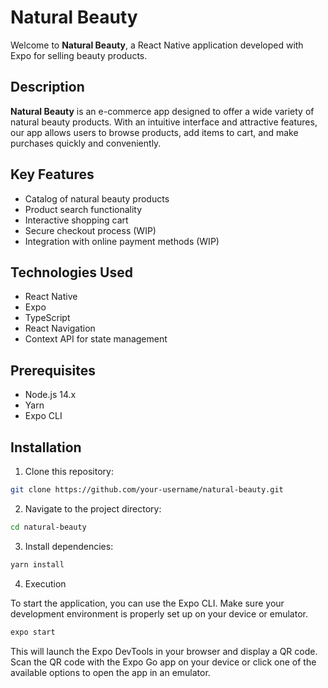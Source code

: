 # Natural Beauty

Welcome to **Natural Beauty**, a React Native application developed with Expo for selling beauty products.

## Description

**Natural Beauty** is an e-commerce app designed to offer a wide variety of natural beauty products. With an intuitive interface and attractive features, our app allows users to browse products, add items to cart, and make purchases quickly and conveniently.

## Key Features

- Catalog of natural beauty products
- Product search functionality
- Interactive shopping cart
- Secure checkout process (WIP)
- Integration with online payment methods (WIP)

## Technologies Used

- React Native
- Expo
- TypeScript
- React Navigation
- Context API for state management

## Prerequisites

- Node.js 14.x
- Yarn
- Expo CLI

## Installation

1. Clone this repository:

```bash
git clone https://github.com/your-username/natural-beauty.git
```

2. Navigate to the project directory:

```bash
cd natural-beauty
````

3. Install dependencies:

```bash
yarn install
```

4. Execution

To start the application, you can use the Expo CLI. Make sure your development environment is properly set up on your device or emulator.

```bash
expo start
```

This will launch the Expo DevTools in your browser and display a QR code. Scan the QR code with the Expo Go app on your device or click one of the available options to open the app in an emulator.
